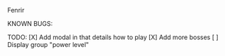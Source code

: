 Fenrir

KNOWN BUGS:

TODO:
[X] Add modal in <ClassCreation /> that details how to play
[X] Add more bosses
[ ] Display group "power level"
